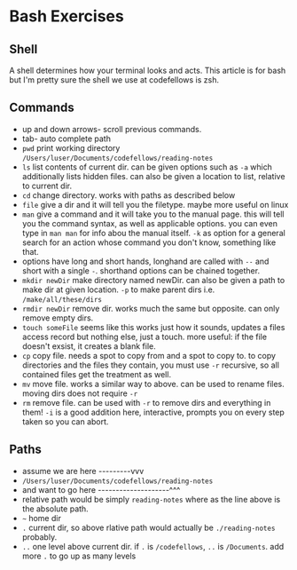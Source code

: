 # Bash Exercises

## Shell

A shell determines how your terminal looks and acts. This article is for bash but I'm pretty sure the shell we use at codefellows is zsh.

## Commands

- up and down arrows- scroll previous commands.
- tab- auto complete path
- `pwd` print working directory `/Users/luser/Documents/codefellows/reading-notes`
- `ls` list contents of current dir. can be given options such as `-a` which additionally lists hidden files. can also be given a location to list, relative to current dir.
- `cd` change directory. works with paths as described below
- `file` give a dir and it will tell you the filetype. maybe more useful on linux
- `man` give a command and it will take you to the manual page. this will tell you the command syntax, as well as applicable options. you can even type in `man man` for info abou the manual itself. `-k` as option for a general search for an action whose command you don't know, something like that.
- options have long and short hands, longhand are called with `--` and short with a single `-`. shorthand options can be chained together.
- `mkdir newDir` make directory named newDir. can also be given a path to make dir at given location. `-p` to make parent dirs i.e. `/make/all/these/dirs`
- `rmdir newDir` remove dir. works much the same but opposite. can only remove empty dirs.
- `touch someFile` seems like this works just how it sounds, updates a files access record but nothing else, just a touch. more useful: if the file doesn't exsist, it creates a blank file.
- `cp` copy file. needs a spot to copy from and a spot to copy to. to copy directories and the files they contain, you must use `-r` recursive, so all contained files get the treatment as well.
- `mv` move file. works a similar way to above. can be used to rename files. moving dirs does not require `-r`
- `rm` remove file. can be used with `-r` to remove dirs and everything in them! `-i` is a good addition here, interactive, prompts you on every step taken so you can abort.

## Paths

- assume we are here ---------vvv
- `/Users/luser/Documents/codefellows/reading-notes`
- and want to go here --------------------^^^
- relative path would be simply `reading-notes` where as the line above is the absolute path.
- `~` home dir
- `.` current dir, so above rlative path would actually be `./reading-notes` probably.
- `..` one level above current dir. if `.` is `/codefellows`, `..` is `/Documents`. add more `.` to go up as many levels
